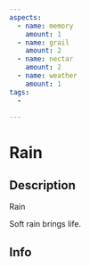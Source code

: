```yaml
---
aspects:
  - name: memory
    amount: 1
  - name: grail
    amount: 2
  - name: nectar
    amount: 2
  - name: weather
    amount: 1
tags:
  - 

---
```


# Rain

## Description
Rain

Soft rain brings life.
## Info